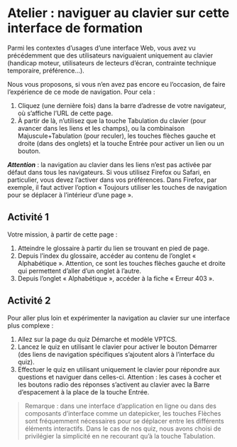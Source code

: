 # Atelier : naviguer au clavier sur cette interface de formation

Parmi les contextes d’usages d’une interface Web, vous avez vu précédemment que des utilisateurs naviguaient uniquement au clavier (handicap moteur, utilisateurs de lecteurs d’écran, contrainte technique temporaire, préférence…).

Nous vous proposons, si vous n’en avez pas encore eu l’occasion, de faire l’expérience de ce mode de navigation. Pour cela :

1. Cliquez (une dernière fois) dans la barre d’adresse de votre navigateur, où s’affiche l’URL de cette page.
2. À partir de là, n’utilisez que la touche Tabulation du clavier (pour avancer dans les liens et les champs), ou la combinaison Majuscule+Tabulation (pour reculer), les touches flèches gauche et droite (dans des onglets) et la touche Entrée pour activer un lien ou un bouton.

***Attention*** : la navigation au clavier dans les liens n’est pas activée par défaut dans tous les navigateurs. Si vous utilisez Firefox ou Safari, en particulier, vous devez l’activer dans vos préférences. Dans Firefox, par exemple, il faut activer l’option « Toujours utiliser les touches de navigation pour se déplacer à l’intérieur d’une page ».

## Activité 1

Votre mission, à partir de cette page :

1. Atteindre le glossaire à partir du lien se trouvant en pied de page.
2. Depuis l’index du glossaire, accéder au contenu de l’onglet « Alphabétique ». Attention, ce sont les touches flèches gauche et droite qui permettent d’aller d’un onglet à l’autre.
3. Depuis l’onglet « Alphabétique », accéder à la fiche « Erreur 403 ».

## Activité 2

Pour aller plus loin et expérimenter la navigation au clavier sur une interface plus complexe :

1. Allez sur la page du quiz Démarche et modèle VPTCS.
2. Lancez le quiz en utilisant le clavier pour activer le bouton Démarrer (des liens de navigation spécifiques s’ajoutent alors à l’interface du quiz).
3. Effectuer le quiz en utilisant uniquement le clavier pour répondre aux questions et naviguer dans celles-ci. Attention : les cases à cocher et les boutons radio des réponses s’activent au clavier avec la Barre d’espacement à la place de la touche Entrée.

> Remarque : dans une interface d’application en ligne ou dans des composants d’interface comme un datepicker, les touches Flèches sont fréquemment nécessaires pour se déplacer entre les différents éléments interactifs. Dans le cas de nos quiz, nous avons choisi de privilégier la simplicité en ne recourant qu’à la touche Tabulation.